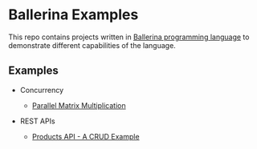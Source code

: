 # Ballerina Examples

This repo contains projects written in [Ballerina programming language](https://ballerina.io) to demonstrate different capabilities of the language.

## Examples

* Concurrency
  - [Parallel Matrix Multiplication](parallel_matrix_multiplication)

* REST APIs
  - [Products API - A CRUD Example](http_crud_service)